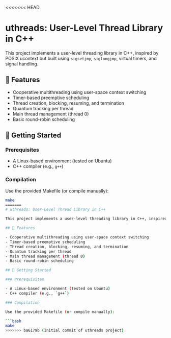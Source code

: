 <<<<<<< HEAD
# uthreads: User-Level Thread Library in C++

This project implements a user-level threading library in C++, inspired by POSIX ucontext but built using `sigsetjmp`, `siglongjmp`, virtual timers, and signal handling.

## 📌 Features

- Cooperative multithreading using user-space context switching
- Timer-based preemptive scheduling
- Thread creation, blocking, resuming, and termination
- Quantum tracking per thread
- Main thread management (thread 0)
- Basic round-robin scheduling

## 🚀 Getting Started

### Prerequisites

- A Linux-based environment (tested on Ubuntu)
- C++ compiler (e.g., `g++`)

### Compilation

Use the provided Makefile (or compile manually):

```bash
make
=======
# uthreads: User-Level Thread Library in C++

This project implements a user-level threading library in C++, inspired by POSIX ucontext but built using `sigsetjmp`, `siglongjmp`, virtual timers, and signal handling.

## 📌 Features

- Cooperative multithreading using user-space context switching
- Timer-based preemptive scheduling
- Thread creation, blocking, resuming, and termination
- Quantum tracking per thread
- Main thread management (thread 0)
- Basic round-robin scheduling

## 🚀 Getting Started

### Prerequisites

- A Linux-based environment (tested on Ubuntu)
- C++ compiler (e.g., `g++`)

### Compilation

Use the provided Makefile (or compile manually):

```bash
make
>>>>>>> ba6179b (Initial commit of uthreads project)
